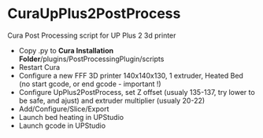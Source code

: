 # CuraUpPlus2PostProcess
Cura Post Processing script for UP Plus 2 3d printer

* Copy .py to __Cura Installation Folder__/plugins/PostProcessingPlugin/scripts
* Restart Cura
* Configure a new FFF 3D printer 140x140x130, 1 extruder, Heated Bed (no start gcode, or end gcode - important !)
* Configure UpPlus2PostProcess, set Z offset (usualy 135-137, try lower to be safe, and ajust) and extruder multiplier (usualy 20-22)
* Add/Configure/Slice/Export
* Launch bed heating in UPStudio
* Launch gcode in UPStudio
  
  
